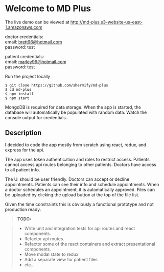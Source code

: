 Welcome to MD Plus
===================

The live demo can be viewed at http://md-plus.s3-website-us-east-1.amazonaws.com

doctor credentials:  
email: brett96@hotmail.com  
password: test  

patient credentials:  
email: marley99@hotmail.com  
password: test


Run the project locally
```
$ git clone https://github.com/shermify/md-plus
$ cd md-plus
$ npm install
$ npm start
```
MongoDB is required for data storage.  When the app is started, the database will automatically be populated with random data.  Watch the console output for credentials.

Description
-------------
I decided to code the app mostly from scratch using react, redux, and express for the api.

The app uses token authentication and roles to restrict access.  Patients cannot access api routes belonging to other patients.  Doctors have access to all patient info.

The UI should be user friendly.  Doctors can accept or decline appointments.  Patients can see their info and schedule appointments.  When a doctor schedules an appointment, it is automatically approved.  Files can be uploaded by clicking the upload button at the top of the file list.

Given the time constraints this is obviously a functional prototype and not production ready.
>**TODO:**

> - Write unit and integration tests for api routes and react components.
> - Refactor api routes.
> - Refactor some of the react containers and extract presentational components.
> - Move modal state to redux
> - Add a separate view for patient files
> - etc...
> 
